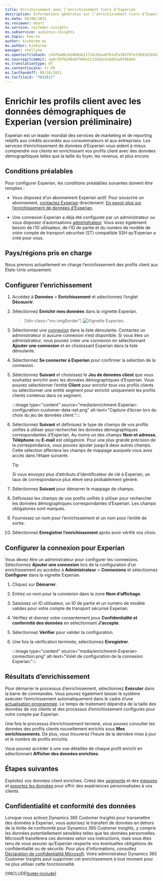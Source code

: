 ```yaml
---
title: Enrichissement avec l’enrichissement tiers d’Experian
description: Informations générales sur l’enrichissement tiers d’Experian.
ms.date: 04/09/2021
ms.reviewer: mhart
ms.service: customer-insights
ms.subservice: audience-insights
ms.topic: how-to
author: kishorem-ms
ms.author: kishorem
manager: shellyha
ms.openlocfilehash: c54f6a00cb28b0ab11716c02aa8761dfa382f07e3360183b5d38b9720e890c21
ms.sourcegitcommit: aa0cfbf6240a9f560e3131bdec63e051a8786dd4
ms.translationtype: HT
ms.contentlocale: fr-FR
ms.lasthandoff: 08/10/2021
ms.locfileid: "7032617"
---
```

# <a name="enrich-customer-profiles-with-demographics-from-experian-preview"></a>Enrichir les profils client avec les données démographiques de Experian (version préliminaire)

Experian est un leader mondial des services de marketing et de reporting relatifs aux crédits accordés aux consommateurs et aux entreprises. Les services d’enrichissement de données d’Experian vous aident à mieux comprendre vos clients en enrichissant vos profils client avec des données démographiques telles que la taille du foyer, les revenus, et plus encore.

## <a name="prerequisites"></a>Conditions préalables

Pour configurer Experian, les conditions préalables suivantes doivent être remplies :

- Vous disposez d’un abonnement Experian actif. Pour souscrire un abonnement, [contactez Experian](https://www.experian.com/marketing-services/contact) directement. [En savoir plus sur l’enrichissement de données d’Experian](https://www.experian.com/marketing-services/microsoft?cmpid=ems_web_mci_cdppage).

- Une connexion Experian a déjà été configurée par un administrateur *ou* vous disposez d’autorisations [administrateur](permissions.md#administrator). Vous avez également besoin de l’ID utilisateur, de l’ID de partie et du numéro de modèle de votre compte de transport sécuritsé (ST) compatible SSH qu’Experian a créé pour vous.

## <a name="supported-countriesregions"></a>Pays/régions pris en charge

Nous prenons actuellement en charge l’enrichissement des profils client aux États-Unis uniquement.

## <a name="configure-the-enrichment"></a>Configurer l’enrichissement

1. Accédez à **Données** > **Enrichissement** et sélectionnez l’onglet **Découvrir**.

1. Sélectionnez **Enrichir mes données** dans la vignette Experian.

   > [!div class="mx-imgBorder"]
   > ![Vignette Experian.](media/experian-tile.png "Experian tile")
   > 

1. Sélectionnez une [connexion](connections.md) dans la liste déroulante. Contactez un administrateur si aucune connexion n’est disponible. Si vous êtes un administrateur, vous pouvez créer une connexion en sélectionnant **Ajouter une connexion** et en choisissant Experian dans la liste déroulante. 

1. Sélectionnez **Se connecter à Experian** pour confirmer la sélection de la connexion.

1.  Sélectionnez **Suivant** et choisissez le **Jeu de données client** que vous souhaitez enrichir avec les données démographiques d’Experian. Vous pouvez sélectionner l’entité **Client** pour enrichir tous vos profils clients ou sélectionner une entité segment pour enrichir uniquement les profils clients contenus dans ce segment.

    :::image type="content" source="media/enrichment-Experian-configuration-customer-data-set.png" alt-text="Capture d’écran lors du choix du jeu de données client.":::

1. Sélectionnez **Suivant** et définissez le type de champs de vos profils unifiés à utiliser pour rechercher les données démographiques correspondantes d’Experian. Au moins un des champs **Nom et adresse**, **Téléphone** ou **E-mail** est obligatoire. Pour une plus grande précision de la correspondance, vous pouvez ajouter jusqu’à deux autres champs. Cette sélection affectera les champs de mappage auxquels vous avez accès dans l’étape suivante.

    > [!TIP]
    > Si vous envoyez plus d’attributs d’identificateur de clé à Experian, un taux de correspondance plus élevé sera probablement généré.

1. Sélectionnez **Suivant** pour démarrer le mappage de champs.

1. Définissez les champs de vos profils unifiés à utiliser pour rechercher les données démographiques correspondantes d’Experian. Les champs obligatoires sont marqués.

1. Fournissez un nom pour l’enrichissement et un nom pour l’entité de sortie.

1. Sélectionnez **Enregistrer l’enrichissement** après avoir vérifié vos choix.

## <a name="configure-the-connection-for-experian"></a>Configurer la connexion pour Experian 

Vous devez être un administrateur pour configurer les connexions. Sélectionnez **Ajouter une connexion** lors de la configuration d’un enrichissement *ou* accédez à **Administrateur** > **Connexions** et sélectionnez **Configurer** dans la vignette Experian.

1. Cliquez sur **Démarrer**.

1. Entrez un nom pour la connexion dans la zone **Nom d’affichage**.

1. Saisissez un ID utilisateur, un ID de partie et un numéro de modèle valides pour votre compte de transport sécurisé Experian.

1. Vérifiez et donnez votre consentement pour **Confidentialité et conformité des données** en sélectionnant **J’accepte**.

1. Sélectionnez **Vérifier** pour valider la configuration.

1. Une fois la vérification terminée, sélectionnez **Enregistrer**.
   
   :::image type="content" source="media/enrichment-Experian-connection.png" alt-text="Volet de configuration de la connexion Experian.":::

## <a name="enrichment-results"></a>Résultats d’enrichissement

Pour démarrer le processus d’enrichissement, sélectionnez **Exécuter** dans la barre de commandes. Vous pouvez également laisser le système exécuter l’enrichissement automatiquement dans le cadre d’une [actualisation programmée](system.md#schedule-tab). Le temps de traitement dépendra de la taille des données de vos clients et des processus d’enrichissement configurés pour votre compte par Experian.

Une fois le processus d’enrichissement terminé, vous pouvez consulter les données des profils clients nouvellement enrichis sous **Mes enrichissements**. De plus, vous trouverez l’heure de la dernière mise à jour et le nombre de profils enrichis.

Vous pouvez accéder à une vue détaillée de chaque profil enrichi en sélectionnant **Afficher des données enrichies**.

## <a name="next-steps"></a>Étapes suivantes

Exploitez vos données client enrichies. Créez des [segments](segments.md) et des [mesures](measures.md) et [exportez les données](export-destinations.md) pour offrir des expériences personnalisées à vos clients.

## <a name="data-privacy-and-compliance"></a>Confidentialité et conformité des données

Lorsque vous activez Dynamics 365 Customer Insights pour transmettre des données à Experian, vous autorisez le transfert de données en dehors de la limite de conformité pour Dynamics 365 Customer Insights, y compris les données potentiellement sensibles telles que les données personnelles. Microsoft transférera ces données selon vos instructions, mais vous êtes tenu de vous assurer qu’Experian respecte vos éventuelles obligations de confidentialité ou de sécurité. Pour plus d’informations, consultez [Déclaration de confidentialité Microsoft](https://go.microsoft.com/fwlink/?linkid=396732).
Votre administrateur Dynamics 365 Customer Insights peut supprimer cet enrichissement à tout moment pour ne plus utiliser cette fonctionnalité.


[!INCLUDE[footer-include](../includes/footer-banner.md)]
